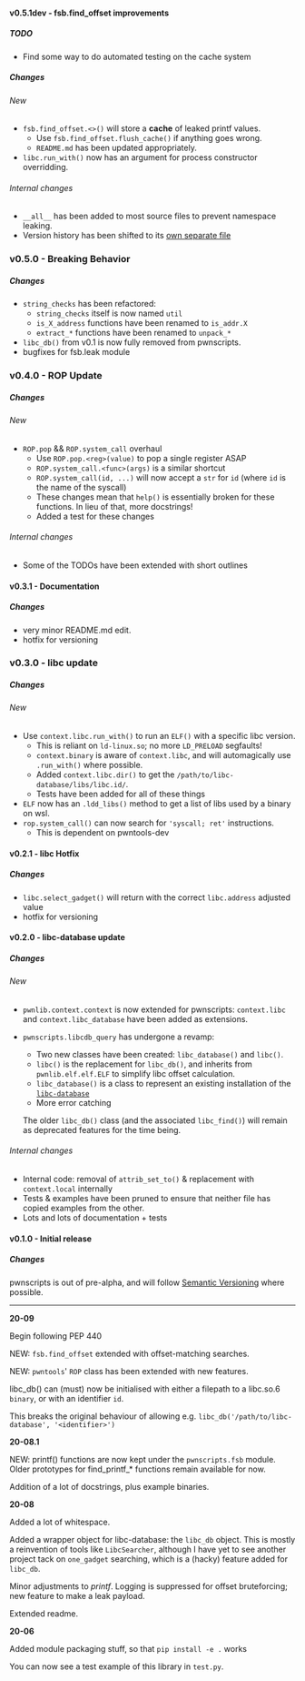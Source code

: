 #### v0.5.1dev - fsb.find_offset improvements
##### TODO
* Find some way to do automated testing on the cache system

##### Changes
###### New
 * `fsb.find_offset.<>()` will store a **cache** of leaked printf values.
   * Use `fsb.find_offset.flush_cache()` if anything goes wrong.
   * `README.md` has been updated appropriately.
 * `libc.run_with()` now has an argument for process constructor overridding.

###### Internal changes
 * `__all__` has been added to most source files to prevent namespace leaking.
 * Version history has been shifted to its [own separate file](CHANGELOG.md)

### v0.5.0 - Breaking Behavior

##### Changes
 * `string_checks` has been refactored:
   * `string_checks` itself is now named `util`
   * `is_X_address` functions have been renamed to `is_addr.X`
   * `extract_*` functions have been renamed to `unpack_*`
 * `libc_db()` from v0.1 is now fully removed from pwnscripts.
 * bugfixes for fsb.leak module

### v0.4.0 - ROP Update

##### Changes
###### New
 * `ROP.pop` && `ROP.system_call` overhaul
   * Use `ROP.pop.<reg>(value)` to pop a single register ASAP
   * `ROP.system_call.<func>(args)` is a similar shortcut
   * `ROP.system_call(id, ...)` will now accept a `str` for `id` (where `id` is the name of the syscall)
   * These changes mean that `help()` is essentially broken for these functions. In lieu of that, more docstrings!
   * Added a test for these changes
###### Internal changes
 * Some of the TODOs have been extended with short outlines

#### v0.3.1 - Documentation
##### Changes
 * very minor README.md edit.
 * hotfix for versioning

### v0.3.0 - libc update
##### Changes
###### New
 * Use `context.libc.run_with()` to run an `ELF()` with a specific libc version.
   * This is reliant on `ld-linux.so`; no more `LD_PRELOAD` segfaults!
   * `context.binary` is aware of `context.libc`, and will automagically use `.run_with()` where possible.
   * Added `context.libc.dir()` to get the `/path/to/libc-database/libs/libc.id/`.
   * Tests have been added for all of these things
 * `ELF` now has an `.ldd_libs()` method to get a list of libs used by a binary on wsl.
 * `rop.system_call()` can now search for `'syscall; ret'` instructions.
   * This is dependent on pwntools-dev

#### v0.2.1 - libc Hotfix
##### Changes
 * `libc.select_gadget()` will return with the correct `libc.address` adjusted value
 * hotfix for versioning

#### v0.2.0 - libc-database update
##### Changes
###### New
 * `pwnlib.context.context` is now extended for pwnscripts: `context.libc` and `context.libc_database` have been added as extensions.
 * `pwnscripts.libcdb_query` has undergone a revamp:
     * Two new classes have been created: `libc_database()` and `libc()`.
     * `libc()` is the replacement for `libc_db()`, and inherits from `pwnlib.elf.elf.ELF` to simplify libc offset calculation.
     * `libc_database()` is a class to represent an existing installation of the [`libc-database`](https://github.com/niklasb/libc-database)
     * More error catching
   
   The older `libc_db()` class (and the associated `libc_find()`) will remain as deprecated features for the time being.

###### Internal changes
 * Internal code: removal of `attrib_set_to()` & replacement with `context.local` internally
 * Tests & examples have been pruned to ensure that neither file has copied examples from the other.
 * Lots and lots of documentation + tests

#### v0.1.0 - Initial release
##### Changes
pwnscripts is out of pre-alpha, and will follow [Semantic Versioning](https://semver.org/) where possible.

---

**20-09**

Begin following PEP 440

NEW: `fsb.find_offset` extended with offset-matching searches.

NEW: `pwntools`' `ROP` class has been extended with new features.

libc_db() can (must) now be initialised with either a filepath to a libc.so.6 `binary`, or with an identifier `id`. 

This breaks the original behaviour of allowing e.g. `libc_db('/path/to/libc-database', '<identifier>')`

**20-08.1**

NEW: printf() functions are now kept under the `pwnscripts.fsb` module. Older prototypes for find_printf_* functions remain available for now.

Addition of a lot of docstrings, plus example binaries.

**20-08**

Added a lot of whitespace.

Added a wrapper object for libc-database: the `libc_db` object. This is mostly a reinvention of tools like `LibcSearcher`, although I have yet to see another project tack on `one_gadget` searching, which is a (hacky) feature added for `libc_db`.

Minor adjustments to *printf*. Logging is suppressed for offset bruteforcing; new feature to make a leak payload.

Extended readme.

**20-06**

Added module packaging stuff, so that `pip install -e .` works

You can now see a test example of this library in `test.py`.
